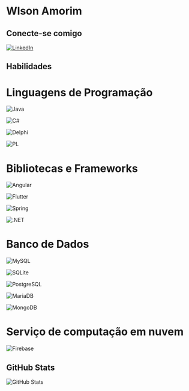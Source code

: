 # Wlson Amorim

## Conecte-se comigo
[![LinkedIn](https://img.shields.io/badge/LinkedIn-0077B5?style=for-the-badge&logo=linkedin&logoColor=white)](https://www.linkedin.com/in/wilson-lopes-de-amorim-a7457227/)

## Habilidades
# Linguagens de Programação

![Java](https://img.shields.io/badge/java-%23ED8B00.svg?style=for-the-badge&logo=openjdk&logoColor=white)

![C#](https://img.shields.io/badge/C%23-239120?style=for-the-badge&logo=c-sharp&logoColor=white)

![Delphi](https://img.shields.io/badge/Delphi-CC342D?style=for-the-badge&logo=delphi&logoColor=white)

![PL](https://img.shields.io/badge/PL%2FSQL-FFFFFF?style=for-the-badge&logo=oracle&logoColor=FF0000&labelColor=FFFFFF&color=FF0000)

# Bibliotecas e Frameworks

![Angular](https://img.shields.io/badge/Angular-DD0031?style=for-the-badge&logo=angular&logoColor=white)

![Flutter](https://img.shields.io/badge/Flutter-02569B?style=for-the-badge&logo=flutter&logoColor=white)

![Spring](https://img.shields.io/badge/spring-%236DB33F.svg?style=for-the-badge&logo=spring&logoColor=white)

![.NET](https://img.shields.io/badge/.NET-5C2D91?style=for-the-badge&logo=.net&logoColor=white)

# Banco de Dados

![MySQL](https://img.shields.io/badge/MySQL-00000F?style=for-the-badge&logo=mysql&logoColor=white)

![SQLite](https://img.shields.io/badge/SQLite-000?style=for-the-badge&logo=sqlite&logoColor=07405E)

![PostgreSQL](https://img.shields.io/badge/PostgreSQL-000?style=for-the-badge&logo=postgresql)

![MariaDB](https://img.shields.io/badge/MariaDB-003545?style=for-the-badge&logo=mariadb&logoColor=white)

![MongoDB](https://img.shields.io/badge/MongoDB-%234ea94b.svg?style=for-the-badge&logo=mongodb&logoColor=white)

# Serviço de computação em nuvem

![Firebase](https://img.shields.io/badge/MySQL-000?style=for-the-badge&logo=firebase&logoColor=ffca28)
##

## GitHub Stats
![GitHub Stats](https://github-readme-stats.vercel.app/api?username=wilsonAmorim&theme=transparent&bg_color=000&border_color=30A3DC&show_icons=true&icon_color=30A3DC&title_color=E94D5F&text_color=FFF)


